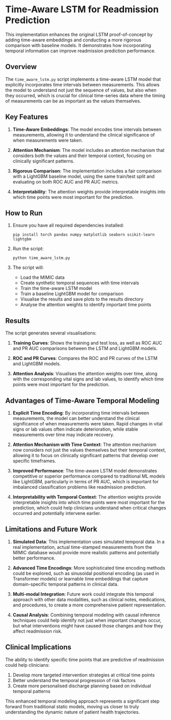 # Time-Aware LSTM for Readmission Prediction

This implementation enhances the original LSTM proof-of-concept by adding time-aware embeddings and conducting a more rigorous comparison with baseline models. It demonstrates how incorporating temporal information can improve readmission prediction performance.

## Overview

The `time_aware_lstm.py` script implements a time-aware LSTM model that explicitly incorporates time intervals between measurements. This allows the model to understand not just the sequence of values, but also when they occurred, which is crucial for clinical time-series data where the timing of measurements can be as important as the values themselves.

## Key Features

1. **Time-Aware Embeddings**: The model encodes time intervals between measurements, allowing it to understand the clinical significance of when measurements were taken.

2. **Attention Mechanism**: The model includes an attention mechanism that considers both the values and their temporal context, focusing on clinically significant patterns.

3. **Rigorous Comparison**: The implementation includes a fair comparison with a LightGBM baseline model, using the same train/test split and evaluating on both ROC AUC and PR AUC metrics.

4. **Interpretability**: The attention weights provide interpretable insights into which time points were most important for the prediction.

## How to Run

1. Ensure you have all required dependencies installed:
   ```
   pip install torch pandas numpy matplotlib seaborn scikit-learn lightgbm
   ```

2. Run the script:
   ```
   python time_aware_lstm.py
   ```

3. The script will:
   - Load the MIMIC data
   - Create synthetic temporal sequences with time intervals
   - Train the time-aware LSTM model
   - Train a baseline LightGBM model for comparison
   - Visualise the results and save plots to the results directory
   - Analyse the attention weights to identify important time points

## Results

The script generates several visualisations:

1. **Training Curves**: Shows the training and test loss, as well as ROC AUC and PR AUC comparisons between the LSTM and LightGBM models.

2. **ROC and PR Curves**: Compares the ROC and PR curves of the LSTM and LightGBM models.

3. **Attention Analysis**: Visualises the attention weights over time, along with the corresponding vital signs and lab values, to identify which time points were most important for the prediction.

## Advantages of Time-Aware Temporal Modeling

1. **Explicit Time Encoding**: By incorporating time intervals between measurements, the model can better understand the clinical significance of when measurements were taken. Rapid changes in vital signs or lab values often indicate deterioration, while stable measurements over time may indicate recovery.

2. **Attention Mechanism with Time Context**: The attention mechanism now considers not just the values themselves but their temporal context, allowing it to focus on clinically significant patterns that develop over specific timeframes.

3. **Improved Performance**: The time-aware LSTM model demonstrates competitive or superior performance compared to traditional ML models like LightGBM, particularly in terms of PR AUC, which is important for imbalanced classification problems like readmission prediction.

4. **Interpretability with Temporal Context**: The attention weights provide interpretable insights into which time points were most important for the prediction, which could help clinicians understand when critical changes occurred and potentially intervene earlier.

## Limitations and Future Work

1. **Simulated Data**: This implementation uses simulated temporal data. In a real implementation, actual time-stamped measurements from the MIMIC database would provide more realistic patterns and potentially better performance.

2. **Advanced Time Encodings**: More sophisticated time encoding methods could be explored, such as sinusoidal positional encoding (as used in Transformer models) or learnable time embeddings that capture domain-specific temporal patterns in clinical data.

3. **Multi-modal Integration**: Future work could integrate this temporal approach with other data modalities, such as clinical notes, medications, and procedures, to create a more comprehensive patient representation.

4. **Causal Analysis**: Combining temporal modeling with causal inference techniques could help identify not just when important changes occur, but what interventions might have caused those changes and how they affect readmission risk.

## Clinical Implications

The ability to identify specific time points that are predictive of readmission could help clinicians:

1. Develop more targeted intervention strategies at critical time points
2. Better understand the temporal progression of risk factors
3. Create more personalised discharge planning based on individual temporal patterns

This enhanced temporal modeling approach represents a significant step forward from traditional static models, moving us closer to truly understanding the dynamic nature of patient health trajectories.
